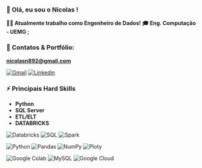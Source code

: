 ### 👋 Olá, eu sou o Nicolas !
 **👨‍💻 Atualmente trabalho como Engenheiro de Dados!**
 **🎓 Eng. Computação - UEMG ;**


### 🔗 Contatos & Portfólio:

**nicolasn892@gmail.com**

[![Gmail](https://img.shields.io/badge/Gmail-D14836?style=for-the-badge&logo=gmail&logoColor=white)]([![Gmail](https://img.shields.io/badge/Gmail-D14836?style=for-the-badge&logo=gmail&logoColor=white)]([https://mail.google.com/mail/u/0/#inbox?compose=CllgCJlJWFmhfSRrgdfgmqQjmhjtjlPVRrxdDHsMvvdzBXvnmgZTllvzqZpTVHHKVrKlbslLjHg](https://mail.google.com/mail/u/0/#inbox)))
[![Linkedin](https://img.shields.io/badge/LinkedIn-0077B5?style=for-the-badge&logo=linkedin&logoColor=white)](www.linkedin.com/in/nicolas-martins-silva)


### ⚡ Principais Hard Skills
- **Python**
- **SQL Server**
- **ETL/ELT**
- **DATABRICKS**

![Databricks](https://img.shields.io/badge/Databricks-FF3621.svg?style=for-the-badge&logo=Databricks&logoColor=white)
![SQL](https://img.shields.io/badge/Microsoft%20SQL%20Server-CC2927?style=for-the-badge&logo=microsoft%20sql%20server&logoColor=white)
![Spark](https://img.shields.io/badge/Apache%20Spark-E25A1C.svg?style=for-the-badge&logo=Apache-Spark&logoColor=white)


![Python](https://img.shields.io/badge/Python-FFD43B?style=for-the-badge&logo=python&logoColor=blue)
![Pandas](https://img.shields.io/badge/Pandas-2C2D72?style=for-the-badge&logo=pandas&logoColor=white)
![NumPy](https://img.shields.io/badge/Numpy-777BB4?style=for-the-badge&logo=numpy&logoColor=white)
![Ploty](https://img.shields.io/badge/Plotly-239120?style=for-the-badge&logo=plotly&logoColor=white)

![Google Colab](https://img.shields.io/badge/Colab-F9AB00?style=for-the-badge&logo=googlecolab&color=525252)
![MySQL](https://img.shields.io/badge/MySQL-00000F?style=for-the-badge&logo=mysql&logoColor=white)
![Google Cloud](https://img.shields.io/badge/Google_Cloud-4285F4?style=for-the-badge&logo=google-cloud&logoColor=white)




